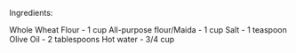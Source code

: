 Ingredients:

Whole Wheat Flour - 1 cup
All-purpose flour/Maida - 1 cup
Salt - 1 teaspoon
Olive Oil - 2 tablespoons
Hot water - 3/4 cup